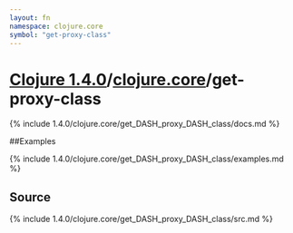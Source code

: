 ```yaml
---
layout: fn
namespace: clojure.core
symbol: "get-proxy-class"
---
```


# [Clojure 1.4.0](../../)/[clojure.core](../)/get-proxy-class

{% include 1.4.0/clojure.core/get_DASH_proxy_DASH_class/docs.md %}

##Examples

{% include 1.4.0/clojure.core/get_DASH_proxy_DASH_class/examples.md %}
## Source
{% include 1.4.0/clojure.core/get_DASH_proxy_DASH_class/src.md %}

